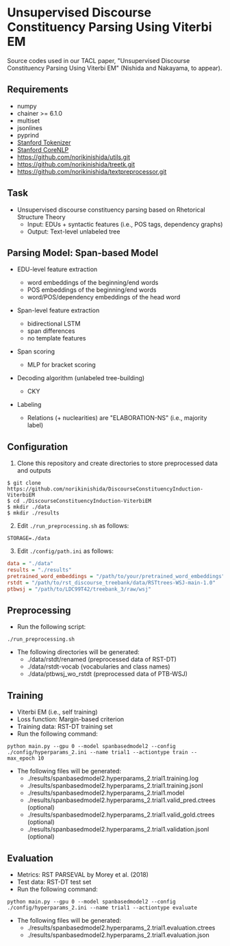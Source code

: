 # Unsupervised Discourse Constituency Parsing Using Viterbi EM

Source codes used in our TACL paper, "Unsupervised Discourse Constituency Parsing Using Viterbi EM" (Nishida and Nakayama, to appear).

## Requirements ##

- numpy
- chainer >= 6.1.0
- multiset
- jsonlines
- pyprind
- [Stanford Tokenizer](https://nlp.stanford.edu/static/software/tokenizer.shtml)
- [Stanford CoreNLP](https://stanfordnlp.github.io/CoreNLP/index.html)
- https://github.com/norikinishida/utils.git
- https://github.com/norikinishida/treetk.git
- https://github.com/norikinishida/textpreprocessor.git

## Task ##

- Unsupervised discourse constituency parsing based on Rhetorical Structure Theory
    - Input: EDUs + syntactic features (i.e., POS tags, dependency graphs)
    - Output: Text-level unlabeled tree

## Parsing Model: Span-based Model ##

- EDU-level feature extraction
    - word embeddings of the beginning/end words
    - POS embeddings of the beginning/end words
    - word/POS/dependency embeddings of the head word

- Span-level feature extraction
    - bidirectional LSTM
    - span differences
    - no template features

- Span scoring
    - MLP for bracket scoring

- Decoding algorithm (unlabeled tree-building)
    - CKY

- Labeling
    - Relations (+ nuclearities) are "ELABORATION-NS" (i.e., majority label)

## Configuration ##

1. Clone this repository and create directories to store preprocessed data and outputs

```
$ git clone https://github.com/norikinishida/DiscourseConstituencyInduction-ViterbiEM
$ cd ./DiscourseConstituencyInduction-ViterbiEM
$ mkdir ./data
$ mkdir ./results
```

2. Edit ```./run_preprocessing.sh``` as follows:

```shell
STORAGE=./data
```

3. Edit ```./config/path.ini``` as follows:

```INI
data = "./data"
results = "./results"
pretrained_word_embeddings = "/path/to/your/pretrained_word_embeddings"
rstdt = "/path/to/rst_discourse_treebank/data/RSTtrees-WSJ-main-1.0"
ptbwsj = "/path/to/LDC99T42/treebank_3/raw/wsj"
```

## Preprocessing ##

- Run the following script:

```
./run_preprocessing.sh
```

- The following directories will be generated:
    - ./data/rstdt/renamed (preprocessed data of RST-DT)
    - ./data/rstdt-vocab (vocabularies and class names)
    - ./data/ptbwsj_wo_rstdt (preprocessed data of PTB-WSJ)

## Training ##

- Viterbi EM (i.e., self training)
- Loss function: Margin-based criterion
- Training data: RST-DT training set
- Run the following command:

```
python main.py --gpu 0 --model spanbasedmodel2 --config ./config/hyperparams_2.ini --name trial1 --actiontype train --max_epoch 10
```

- The following files will be generated:
    - ./results/spanbasedmodel2.hyperparams_2.trial1.training.log
    - ./results/spanbasedmodel2.hyperparams_2.trial1.training.jsonl
    - ./results/spanbasedmodel2.hyperparams_2.trial1.model
    - ./results/spanbasedmodel2.hyperparams_2.trial1.valid_pred.ctrees (optional)
    - ./results/spanbasedmodel2.hyperparams_2.trial1.valid_gold.ctrees (optional)
    - ./results/spanbasedmodel2.hyperparams_2.trial1.validation.jsonl (optional)

## Evaluation ##

- Metrics: RST PARSEVAL by Morey et al. (2018)
- Test data: RST-DT test set
- Run the following command:

```
python main.py --gpu 0 --model spanbasedmodel2 --config ./config/hyperparams_2.ini --name trial1 --actiontype evaluate
```

- The following files will be generated:
    - ./results/spanbasedmodel2.hyperparams_2.trial1.evaluation.ctrees
    - ./results/spanbasedmodel2.hyperparams_2.trial1.evaluation.json

